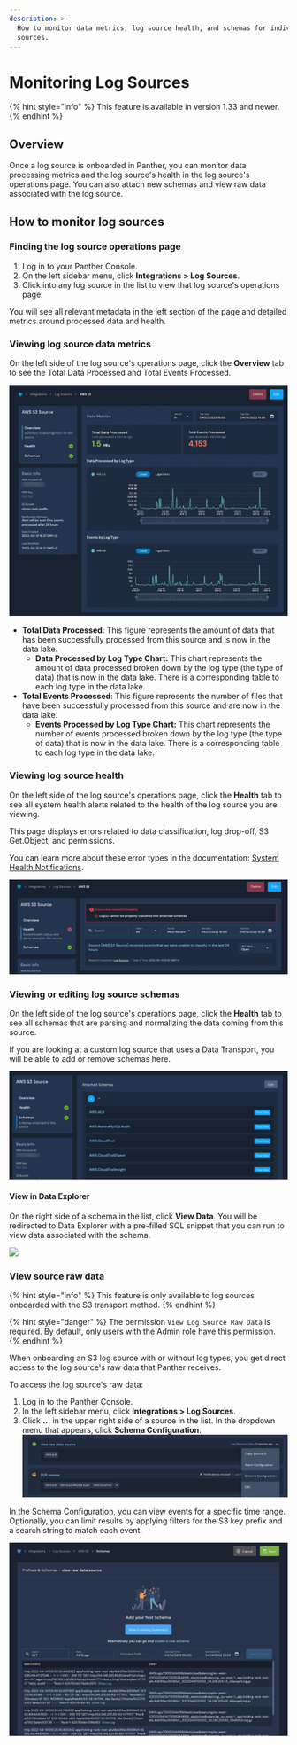 ```yaml
---
description: >-
  How to monitor data metrics, log source health, and schemas for individual log
  sources.
---
```


# Monitoring Log Sources

{% hint style="info" %}
This feature is available in version 1.33 and newer.
{% endhint %}

## Overview

Once a log source is onboarded in Panther, you can monitor data processing metrics and the log source's health in the log source's operations page. You can also attach new schemas and view raw data associated with the log source.

## How to monitor log sources

### Finding the log source operations page

1. Log in to your Panther Console.
2. On the left sidebar menu, click **Integrations > Log Sources**.&#x20;
3. Click into any log source in the list to view that log source's operations page.&#x20;

You will see all relevant metadata in the left section of the page and detailed metrics around processed data and health.&#x20;

### Viewing log source data metrics

On the left side of the log source's operations page, click the **Overview** tab to see the Total Data Processed and Total Events Processed.

![The Overview tab on the log source's operations page shows data metrics and charts.](../.gitbook/assets/operations-overview.png)

* **Total Data Processed**: This figure represents the amount of data that has been successfully processed from this source and is now in the data lake.
  * **Data Processed by Log Type Chart:** This chart represents the amount of data processed broken down by the log type (the type of data) that is now in the data lake. There is a corresponding table to each log type in the data lake.
* **Total Events Processed**: This figure represents the number of files that have been successfully processed from this source and are now in the data lake.
  * **Events Processed by Log Type Chart:** This chart represents the number of events processed broken down by the log type (the type of data) that is now in the data lake. There is a corresponding table to each log type in the data lake.

### Viewing log source health

On the left side of the log source's operations page, click the **Health** tab to see all system health alerts related to the health of the log source you are viewing.&#x20;

This page displays errors related to data classification, log drop-off, S3 Get.Object, and permissions.&#x20;

You can learn more about these error types in the documentation: [System Health Notifications](../system-configuration/system-health-notifications/).&#x20;

![The Health tab on the log source operations page shows that the source has turned unhealthy.](../.gitbook/assets/monitor-health.png)

### Viewing or editing log source schemas

On the left side of the log source's operations page, click the **Health** tab to see all schemas that are parsing and normalizing the data coming from this source.&#x20;

If you are looking at a custom log source that uses a Data Transport, you will be able to add or remove schemas here.&#x20;

![](../.gitbook/assets/log-source-schemas.png)

#### View in Data Explorer&#x20;

On the right side of a schema in the list, click **View Data**. You will be redirected to Data Explorer with a pre-filled SQL snippet that you can run to view data associated with the schema.

![](<../.gitbook/assets/schemas-explorer (1).gif>)

### View source raw data

{% hint style="info" %}
This feature is only available to log sources onboarded with the S3 transport method.
{% endhint %}

{% hint style="danger" %}
The permission `View Log Source Raw Data` is required. By default, only users with the Admin role have this permission.
{% endhint %}

When onboarding an S3 log source with or without log types, you get direct access to the log source's raw data that Panther receives.

To access the log source's raw data:

1. Log in to the Panther Console.
2. In the left sidebar menu, click **Integrations > Log Sources**.
3. Click **...** in the upper right side of a source in the list. In the dropdown menu that appears, click **Schema Configuration**.\
   ![](<../.gitbook/assets/Screenshot 2022-04-14 at 6.02.33 PM.png>)

In the Schema Configuration, you can view events for a specific time range. Optionally, you can limit results by applying filters for the S3 key prefix and a search string to match each event.

![The raw data of a source that receives AWS ALB events](<../.gitbook/assets/Screenshot 2022-04-14 at 6.37.17 PM.png>)
